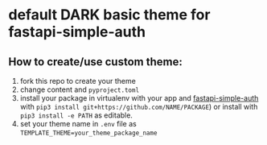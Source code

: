 # default DARK basic theme for fastapi-simple-auth

## How to create/use custom theme:

1. fork this repo to create your theme
2. change content and `pyproject.toml`
3. install your package in virtualenv with your app and [fastapi-simple-auth](https://github.com/yaroslaff/fastapi-simple-auth) with `pip3 install git+https://github.com/NAME/PACKAGE`) or install with `pip3 install -e PATH` as editable.
3. set your theme name in `.env` file as `TEMPLATE_THEME=your_theme_package_name`


